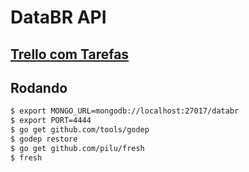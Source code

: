 # DataBR API


## [Trello com Tarefas](https://trello.com/b/3WLlqXpX/databr)

## Rodando 
``` bash
$ export MONGO_URL=mongodb://localhost:27017/databr
$ export PORT=4444
$ go get github.com/tools/godep
$ godep restore
$ go get github.com/pilu/fresh
$ fresh
```
